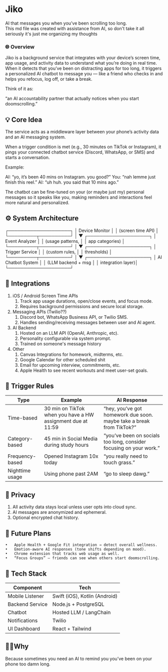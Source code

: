 
# Jiko

AI that messages you when you’ve been scrolling too long. <br/>
This md file was created with assistance from AI, so don't take it all seriously it's just me organizing my thoughts 

### 🌐 Overview

Jiko is a background service that integrates with your device’s screen time, app usage, and activity data to understand what you’re doing in real time. When it detects that you’ve been on distracting apps for too long, it triggers a personalized AI chatbot to message you — like a friend who checks in and helps you refocus, log off, or take a break.

Think of it as:

“an AI accountability partner that actually notices when you start doomscrolling.”

## 💡 Core Idea

The service acts as a middleware layer between your phone’s activity data and an AI messaging system.

When a trigger condition is met (e.g., 30 minutes on TikTok or Instagram), it pings your connected chatbot service (Discord, WhatsApp, or SMS) and starts a conversation.

Example:

AI: “yo, it’s been 40 mins on Instagram. you good?”
You: “nah lemme just finish this reel.”
AI: “uh huh. you said that 10 mins ago.”

The chatbot can be fine-tuned on your (or maybe just my) personal messages so it speaks like you, making reminders and interactions feel more natural and personalized.

## ⚙️ System Architecture

 ┌────────────────────┐
 │   Device Monitor   │
 │  (screen time API) │
 └─────────┬──────────┘
           │
           ▼
 ┌────────────────────┐
 │   Event Analyzer   │
 │  (usage patterns,  │
 │   app categories)  │
 └─────────┬──────────┘
           │
           ▼
 ┌────────────────────┐
 │  Trigger Service   │
 │  (custom rules,    │
 │   thresholds)      │
 └─────────┬──────────┘
           │
           ▼
 ┌────────────────────┐
 │ AI Chatbot System  │
 │ (LLM backend + msg │
 │  integration layer)│
 └────────────────────┘


## 📱 Integrations
1. iOS / Android Screen Time APIs
    1. Track app usage durations, open/close events, and focus mode.
    2. Requires background permissions and secure local storage.
2. Messaging APIs (Twilio??)
    1. Discord bot, WhatsApp Business API, or Twilio SMS.
	2. Handles sending/receiving messages between user and AI agent.
3. AI Backend
	1. Hosted on an LLM API (OpenAI, Anthropic, etc).
	2. Personality configurable via system prompt.
    3. Trained on someone's message history
4. Other
    1. Canvas Integrations for homework, midterms, etc.
    2. Google Calendar for other scheduled shit
    3. Email for upcoming interview, commitments, etc.
    4. Apple Health to see recent workouts and meet user-set goals.

## 🔔 Trigger Rules

| Type                | Example                                                         | AI Response                                 |
|--------------------|-----------------------------------------------------------------|--------------------------------------------|
| Time-based          | 30 min on TikTok when you have a HW assignment due at 11:59     | “hey, you’ve got homework due soon. maybe take a break from TikTok?” |
| Category-based      | 45 min in Social Media during study hours                        | “you’ve been on socials too long, consider focusing on your work.”    |
| Frequency-based     | Opened Instagram 10x today                                       | “you really need to touch grass.”          |
| Nighttime usage     | Using phone past 2AM                                             | “go to sleep dawg.”                        |

## 🔐 Privacy
1. All activity data stays local unless user opts into cloud sync.
2. AI messages are anonymized and ephemeral.
3. Optional encrypted chat history.

## 🧠 Future Plans
	•	Apple Health + Google Fit integration → detect overall wellness.
	•	Emotion-aware AI responses (tone shifts depending on mood).
	•	Chrome extension that tracks web usage as well.
	•	“Focus Groups” — friends can see when others start doomscrolling.

## 🧩 Tech Stack

| Component       | Tech                            |
|-----------------|---------------------------------|
| Mobile Listener | Swift (iOS), Kotlin (Android)   |
| Backend Service | Node.js + PostgreSQL            |
| Chatbot         | Hosted LLM / LangChain      |
| Notifications   | Twilio                          |
| UI Dashboard    | React + Tailwind                |

## 🧍‍♂️Why

Because sometimes you need an AI to remind you you’ve been on your phone too damn long.
